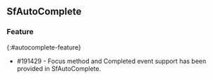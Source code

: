 ## SfAutoComplete

### Feature
{:#autocomplete-feature}

* \#191429 - Focus method and Completed event support has been provided in SfAutoComplete.



